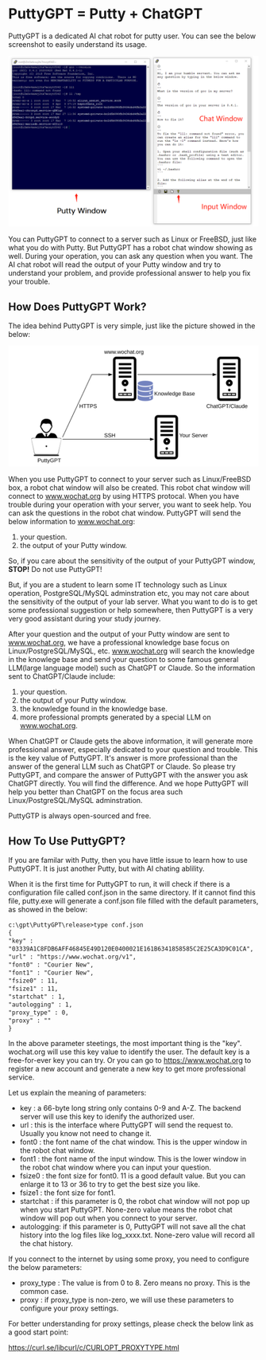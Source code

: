 # PuttyGPT = Putty + ChatGPT

PuttyGPT is a dedicated AI chat robot for putty user. You can see the below screenshot to easily understand its usage.

![screenshot of PuttyGPT](askrob/puttygpt.png)

You can PuttyGPT to connect to a server such as Linux or FreeBSD, just like what you do with Putty. But PuttyGPT has a robot chat window showing as well. During your operation, you can ask any question when you want. The AI chat robot will read the output of your Putty window and try to understand your problem, and provide professional answer to help you fix your trouble.

## How Does PuttyGPT Work?

The idea behind PuttyGPT is very simple, just like the picture showed in the below:

![](askrob/x0000.svg) 

When you use PuttyGPT to connect to your server such as Linux/FreeBSD box, a robot chat window will also be created. This robot chat window will connect to www.wochat.org by using HTTPS protocal. When you have trouble during your operation with your server, you want to seek help. You can ask the questions in the robot chat window. PuttyGPT will send the below information to www.wochat.org:
1. your question.
2. the output of your Putty window.

So, if you care about the sensitivity of the output of your PuttyGPT window, **STOP!** Do not use PuttyGPT!

But, if you are a student to learn some IT technology such as Linux operation, PostgreSQL/MySQL adminstration etc, you may not care about the sensitivity of the output of your lab server. What you want to do is to get some professional suggestion or help somewhere, then PuttyGPT is a very very good assistant during your study journey.

After your question and the output of your Putty window are sent to www.wochat.org, we have a professional knowledge base focus on Linux/PostgreSQL/MySQL, etc. www.wochat.org will search the knowledge in the knowlege base and send your question to some famous general LLM(large language model) such as ChatGPT or Claude.  So the information sent to ChatGPT/Claude include:

1. your question.
2. the output of your Putty window.
3. the knowledge found in the knowledge base.
4. more professional prompts generated by a special LLM on www.wochat.org.

When ChatGPT or Claude gets the above information, it will generate more professional answer, especially dedicated to your question and trouble. This is the key value of PuttyGPT. It's answer is more professional than the answer of the general LLM such as ChatGPT or Claude. So please try PuttyGPT, and compare the answer of PuttyGPT with the answer you ask ChatGPT directly. You will find the difference. And we hope PuttyGPT will help you better than ChatGPT on the focus area such Linux/PostgreSQL/MySQL adminstration.

PuttyGTP is always open-sourced and free.

## How To Use PuttyGPT?

If you are familar with Putty, then you have little issue to learn how to use PuttyGPT. It is just another Putty, but with AI chating ablility.

When it is the first time for PuttyGPT to run, it will check if there is a configuration file called conf.json in the same directory. If it cannot find this file, putty.exe will generate a conf.json file filled with the default parameters, as showed in the below:

```
c:\gpt\PuttyGPT\release>type conf.json
{
"key" : "03339A1C8FDB6AFF46845E49D120E0400021E161B6341858585C2E25CA3D9C01CA",
"url" : "https://www.wochat.org/v1",
"font0" : "Courier New",
"font1" : "Courier New",
"fsize0" : 11,
"fsize1" : 11,
"startchat" : 1,
"autologging" : 1,
"proxy_type" : 0,
"proxy" : ""
}
```

In the above parameter steetings, the most important thing is the "key". wochat.org will use this key value to identify the user. The default key is a free-for-ever key you can try. Or you can go to https://www.wochat.org to register a new account and generate a new key to get more professional service.

Let us explain the meaning of parameters:
- key : a 66-byte long string only contains 0-9 and A-Z. The backend server will use this key to idenify the authorized user.
- url : this is the interface where PuttyGPT will send the request to. Usually you know not need to change it.
- font0 : the font name of the chat window. This is the upper window in the robot chat window.
- font1 : the font name of the input window. This is the lower window in the robot chat window where you can input your question.
- fsize0 : the font size for font0. 11 is a good default value. But you can enlarge it to 13 or 36 to try to get the best size you like.
- fsize1 : the font size for font1.
- startchat : if this parameter is 0, the robot chat window will not pop up when you start PuttyGPT. None-zero value means the robot chat window will pop out when you connect to your server. 
- autologging: if this parameter is 0, PuttyGPT will not save all the chat history into the log files like log_xxxx.txt. None-zero value will record all the chat history.

If you connect to the internet by using some proxy, you need to configure the below parameters:
- proxy_type : The value is from 0 to 8. Zero means no proxy. This is the common case. 
- proxy : if proxy_type is non-zero, we will use these parameters to configure your proxy settings. 

For better understanding for proxy settings, please check the below link as a good start point:

https://curl.se/libcurl/c/CURLOPT_PROXYTYPE.html

